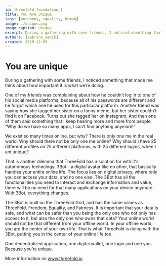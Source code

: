 ```yaml
---
id: threefold_foundation_1
title: You Are Unique
tags: [autonomy, equality, human]
image: ./unique.png
image_caption: unique
excerpt: During a gathering with some friends, I noticed something that made me think about how important it is what we’re doing.
authors: [sabrina_sadik]
created: 2019-12-05
---
```


# You are unique

During a gathering with some friends, I noticed something that made me think about how important it is what we’re doing.

One of my friends was complaining about how he couldn’t log in to one of his social media platforms, because all of his passwords are different and he forgot which one he used for this particular platform. Another friend was saying how she tagged her sister on a funny meme, but her sister couldn’t find it on Facebook. Turns out she tagged her on Instagram. And then one of them said something that I keep hearing more and more from people, “Why do we have so many apps, I can’t find anything anymore!”

We exist so many times online, but why? There is only one me in the real world. Why should there not be only one me online? Why should I have 25 different profiles on 25 different platforms, with 25 different logins, when I am unique?

That is another dilemma that ThreeFold has a solution for with it's autonomous technology. 3Bot - a digital avatar like no other, that basically handles your entire online life. The focus lies on digital privacy, where only you can access your data, and no one else. The 3Bot has all the functionalities you need to interact and exchange information and value, there will be no need for that many applications on your device anymore. With 3Bot, everything changes.

The 3Bot is built on the ThreeFold Grid, and has the same values as ThreeFold. Freedom, Equality, and Fairness. It is important that your data is safe, and what can be safer than you being the only one who not only has access to it, but also the only one who owns that data? Your online world should not be that different from your offline world. In your offline world, you are the center of your own life. That is what ThreeFold is doing with the 3Bot, putting you in the center of your online life too.

One decentralized application, one digital wallet, one login and one you. Because you’re unique.

More information on www.threefold.io


